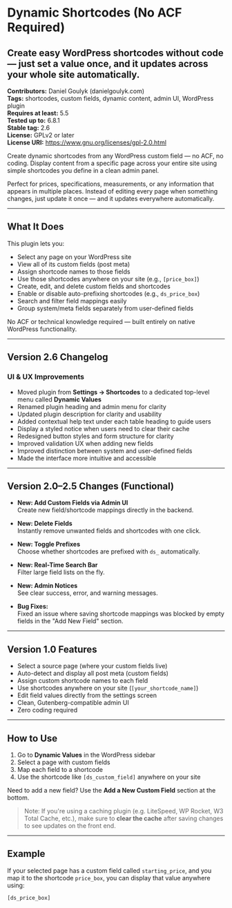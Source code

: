 # Dynamic Shortcodes (No ACF Required)
## Create easy WordPress shortcodes without code — just set a value once, and it updates across your whole site automatically.

**Contributors:** Daniel Goulyk (danielgoulyk.com)  
**Tags:** shortcodes, custom fields, dynamic content, admin UI, WordPress plugin  
**Requires at least:** 5.5  
**Tested up to:** 6.8.1  
**Stable tag:** 2.6  
**License:** GPLv2 or later  
**License URI:** https://www.gnu.org/licenses/gpl-2.0.html

Create dynamic shortcodes from any WordPress custom field — no ACF, no coding. Display content from a specific page across your entire site using simple shortcodes you define in a clean admin panel.

Perfect for prices, specifications, measurements, or any information that appears in multiple places. Instead of editing every page when something changes, just update it once — and it updates everywhere automatically.

---

## What It Does

This plugin lets you:
- Select any page on your WordPress site
- View all of its custom fields (post meta)
- Assign shortcode names to those fields
- Use those shortcodes anywhere on your site (e.g., `[price_box]`)
- Create, edit, and delete custom fields and shortcodes
- Enable or disable auto-prefixing shortcodes (e.g., `ds_price_box`)
- Search and filter field mappings easily
- Group system/meta fields separately from user-defined fields

No ACF or technical knowledge required — built entirely on native WordPress functionality.

---

## Version 2.6 Changelog

### UI & UX Improvements
- Moved plugin from **Settings → Shortcodes** to a dedicated top-level menu called **Dynamic Values**
- Renamed plugin heading and admin menu for clarity
- Updated plugin description for clarity and usability
- Added contextual help text under each table heading to guide users
- Display a styled notice when users need to clear their cache
- Redesigned button styles and form structure for clarity
- Improved validation UX when adding new fields
- Improved distinction between system and user-defined fields
- Made the interface more intuitive and accessible

---

## Version 2.0–2.5 Changes (Functional)

- **New: Add Custom Fields via Admin UI**  
  Create new field/shortcode mappings directly in the backend.

- **New: Delete Fields**  
  Instantly remove unwanted fields and shortcodes with one click.

- **New: Toggle Prefixes**  
  Choose whether shortcodes are prefixed with `ds_` automatically.

- **New: Real-Time Search Bar**  
  Filter large field lists on the fly.

- **New: Admin Notices**  
  See clear success, error, and warning messages.

- **Bug Fixes:**  
  Fixed an issue where saving shortcode mappings was blocked by empty fields in the "Add New Field" section.

---

## Version 1.0 Features

- Select a source page (where your custom fields live)
- Auto-detect and display all post meta (custom fields)
- Assign custom shortcode names to each field
- Use shortcodes anywhere on your site (`[your_shortcode_name]`)
- Edit field values directly from the settings screen
- Clean, Gutenberg-compatible admin UI
- Zero coding required

---

## How to Use

1. Go to **Dynamic Values** in the WordPress sidebar
2. Select a page with custom fields
3. Map each field to a shortcode
4. Use the shortcode like `[ds_custom_field]` anywhere on your site

Need to add a new field? Use the **Add a New Custom Field** section at the bottom.

> Note: If you're using a caching plugin (e.g. LiteSpeed, WP Rocket, W3 Total Cache, etc.), make sure to **clear the cache** after saving changes to see updates on the front end.

---

## Example

If your selected page has a custom field called `starting_price`, and you map it to the shortcode `price_box`, you can display that value anywhere using:

```shortcode
[ds_price_box]
